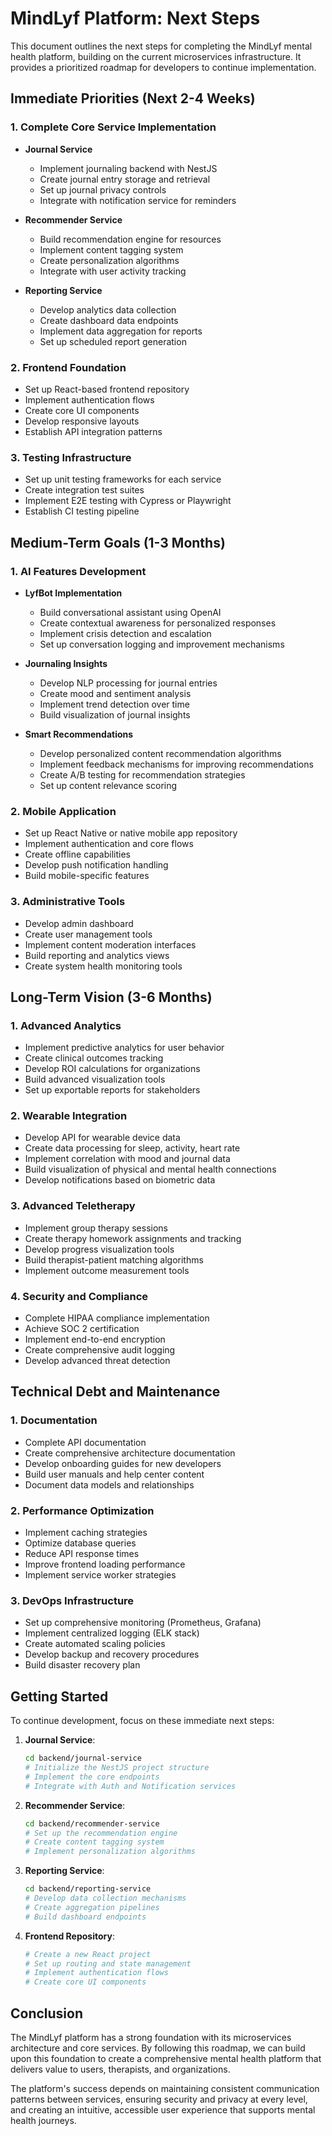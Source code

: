 # MindLyf Platform: Next Steps

This document outlines the next steps for completing the MindLyf mental health platform, building on the current microservices infrastructure. It provides a prioritized roadmap for developers to continue implementation.

## Immediate Priorities (Next 2-4 Weeks)

### 1. Complete Core Service Implementation
- **Journal Service**
  - Implement journaling backend with NestJS
  - Create journal entry storage and retrieval
  - Set up journal privacy controls
  - Integrate with notification service for reminders

- **Recommender Service**
  - Build recommendation engine for resources
  - Implement content tagging system
  - Create personalization algorithms
  - Integrate with user activity tracking

- **Reporting Service**
  - Develop analytics data collection
  - Create dashboard data endpoints
  - Implement data aggregation for reports
  - Set up scheduled report generation

### 2. Frontend Foundation
- Set up React-based frontend repository
- Implement authentication flows
- Create core UI components
- Develop responsive layouts
- Establish API integration patterns

### 3. Testing Infrastructure
- Set up unit testing frameworks for each service
- Create integration test suites
- Implement E2E testing with Cypress or Playwright
- Establish CI testing pipeline

## Medium-Term Goals (1-3 Months)

### 1. AI Features Development
- **LyfBot Implementation**
  - Build conversational assistant using OpenAI
  - Create contextual awareness for personalized responses
  - Implement crisis detection and escalation
  - Set up conversation logging and improvement mechanisms

- **Journaling Insights**
  - Develop NLP processing for journal entries
  - Create mood and sentiment analysis
  - Implement trend detection over time
  - Build visualization of journal insights

- **Smart Recommendations**
  - Develop personalized content recommendation algorithms
  - Implement feedback mechanisms for improving recommendations
  - Create A/B testing for recommendation strategies
  - Set up content relevance scoring

### 2. Mobile Application
- Set up React Native or native mobile app repository
- Implement authentication and core flows
- Create offline capabilities
- Develop push notification handling
- Build mobile-specific features

### 3. Administrative Tools
- Develop admin dashboard
- Create user management tools
- Implement content moderation interfaces
- Build reporting and analytics views
- Create system health monitoring tools

## Long-Term Vision (3-6 Months)

### 1. Advanced Analytics
- Implement predictive analytics for user behavior
- Create clinical outcomes tracking
- Develop ROI calculations for organizations
- Build advanced visualization tools
- Set up exportable reports for stakeholders

### 2. Wearable Integration
- Develop API for wearable device data
- Create data processing for sleep, activity, heart rate
- Implement correlation with mood and journal data
- Build visualization of physical and mental health connections
- Develop notifications based on biometric data

### 3. Advanced Teletherapy
- Implement group therapy sessions
- Create therapy homework assignments and tracking
- Develop progress visualization tools
- Build therapist-patient matching algorithms
- Implement outcome measurement tools

### 4. Security and Compliance
- Complete HIPAA compliance implementation
- Achieve SOC 2 certification
- Implement end-to-end encryption
- Create comprehensive audit logging
- Develop advanced threat detection

## Technical Debt and Maintenance

### 1. Documentation
- Complete API documentation
- Create comprehensive architecture documentation
- Develop onboarding guides for new developers
- Build user manuals and help center content
- Document data models and relationships

### 2. Performance Optimization
- Implement caching strategies
- Optimize database queries
- Reduce API response times
- Improve frontend loading performance
- Implement service worker strategies

### 3. DevOps Infrastructure
- Set up comprehensive monitoring (Prometheus, Grafana)
- Implement centralized logging (ELK stack)
- Create automated scaling policies
- Develop backup and recovery procedures
- Build disaster recovery plan

## Getting Started

To continue development, focus on these immediate next steps:

1. **Journal Service**:
   ```bash
   cd backend/journal-service
   # Initialize the NestJS project structure
   # Implement the core endpoints
   # Integrate with Auth and Notification services
   ```

2. **Recommender Service**:
   ```bash
   cd backend/recommender-service
   # Set up the recommendation engine
   # Create content tagging system
   # Implement personalization algorithms
   ```

3. **Reporting Service**:
   ```bash
   cd backend/reporting-service
   # Develop data collection mechanisms
   # Create aggregation pipelines
   # Build dashboard endpoints
   ```

4. **Frontend Repository**:
   ```bash
   # Create a new React project
   # Set up routing and state management
   # Implement authentication flows
   # Create core UI components
   ```

## Conclusion

The MindLyf platform has a strong foundation with its microservices architecture and core services. By following this roadmap, we can build upon this foundation to create a comprehensive mental health platform that delivers value to users, therapists, and organizations.

The platform's success depends on maintaining consistent communication patterns between services, ensuring security and privacy at every level, and creating an intuitive, accessible user experience that supports mental health journeys. 